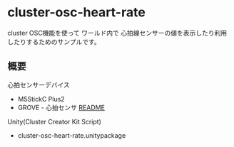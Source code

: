 # cluster-osc-heart-rate
cluster OSC機能を使って ワールド内で 心拍線センサーの値を表示したり利用したりするためのサンプルです。

## 概要
心拍センサーデバイス
- M5StickC Plus2 
- GROVE - 心拍センサ
[README](./M5StickC/osc-heart-rate/)

Unity(Cluster Creator Kit Script)
- cluster-osc-heart-rate.unitypackage

